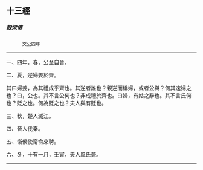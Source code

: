 

## 十三經

##### 穀梁傳
　　　`文公四年`

* * *

一、四年，春，公至自晉。

二、夏，逆婦姜於齊。

其曰婦姜，為其禮成乎齊也。其逆者誰也？親逆而稱婦，或者公與？何其速婦之也？曰，公也。其不言公何也？非成禮於齊也。曰婦，有姑之辭也。其不言氏何也？貶之也。何為貶之也？夫人與有貶也。

三、秋，楚人滅江。

四、晉人伐秦。

五、衞侯使甯俞來聘。

六、冬，十有一月，壬寅，夫人風氏薨。

* * *

